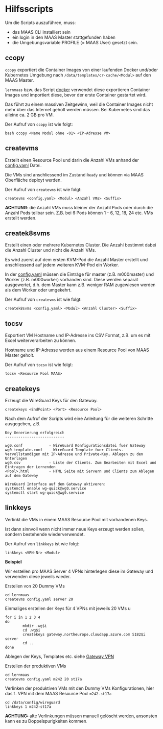 Hilfsscripts
============

Um die Scripts auszuführen, muss:
* das MAAS CLI installiert sein
* ein login in den MAAS Master stattgefunden haben
* die Umgebungsvariable PROFILE (= MAAS User) gesetzt sein.

ccopy
-----

`ccopy` exportiert die Container Images von einer laufenden Docker und/oder Kubernetes Umgebung nach `/data/templates/cr-cache/<Modul>` auf den MAAS Master.

`lernmaas` bzw. das Script [docker](../services/docker) verwendet diese exportieren Container Images und importiert diese, bevor der erste Container gestartet wird.

Das führt zu einem massiven Zeitgewinn, weil die Container Images nicht mehr über das Internet geholt werden müssen. Bei Kubernetes sind das alleine ca. 2 GB pro VM.

Der Aufruf von `ccopy` ist wie folgt:

    bash ccopy <Name Modul ohne -01> <IP-Adresse VM>

createvms
---------

Erstellt einen Resource Pool und darin die Anzahl VMs anhand der [config.yaml](../config.yaml) Datei.

Die VMs sind anschliessend im Zustand `Ready` und können via MAAS Oberfläche deployt werden.

Der Aufruf von `createvms` ist wie folgt:

    createvms <config.yaml> <Modul> <Anzahl VMs> <Suffix>
    
**ACHTUNG**: die Anzahl VMs muss kleiner der Anzahl Pods oder durch die Anzahl Pods teilbar sein. Z.B. bei 6 Pods können 1 - 6, 12, 18, 24 etc. VMs erstellt werden.    
    
createk8svms
------------

Erstellt einen oder mehrere Kubernetes Cluster. Die Anzahl bestimmt dabei die Anzahl Cluster und nicht die Anzahl VMs.

Es wird zuerst auf dem ersten KVM-Pod die Anzahl Master erstellt und anschliessend auf jedem weiteren KVM-Pod ein Worker. 

In der [config.yaml](../config.yaml) müssen die Einträge für master (z.B. m000master) und Worker (z.B. m000worker) vorhanden sind. Diese werden separat ausgewertet, d.h. dem Master kann z.B. weniger RAM zugewiesen werden als dem Worker oder umgekehrt.

Der Aufruf von `createvms` ist wie folgt:

    createk8svms <config.yaml> <Modul> <Anzahl Cluster> <Suffix>   

   
tocsv
--------

Exportiert VM Hostname und IP-Adresse ins CSV Format, z.B. um es mit Excel weiterverarbeiten zu können.

Hostname und IP-Adresse werden aus einem Resource Pool von MAAS Master geholt.

Der Aufruf von `tocsv` ist wie folgt:

    tocsv <Resource Pool MAAS>
    
createkeys
-----------

Erzeugt die WireGuard Keys für den Gateway.

    createkeys <EndPoint> <Port> <Resource Pool>  
    
Nach dem Aufruf der Scripts wird eine Anleitung für die weiteren Schritte ausgegeben, z.B. 

    Key Generierung erfolgreich
    ---------------------------
    
    wg0.conf            - WireGuard Konfigurationsdatei fuer Gateway
    wg0-template.conf   - WireGuard Template fuer Clients. Vervollstandigen mit IP-Adresse und Private-Key. Ablegen zu den Unterlagen
    wg0.csv             - Liste der Clients. Zum Bearbeiten mit Excel und Eintragen der Lernenden
    <Pool>.html         - HTML Seite mit Servern und Clients zum Ablegen auf dem Gateway
    
    WireGuard Interface auf dem Gateway aktiveren:
    systemctl enable wg-quick@wg0.service
    systemctl start wg-quick@wg0.service

linkkeys
--------

Verlinkt die VMs in einem MAAS Resource Pool mit vorhandenen Keys. 

Ist dann sinnvoll wenn nicht immer neue Keys erzeugt werden sollen, sondern bestehende wiederverwendet.

Der Aufruf von `linkkeys` ist wie folgt:

    linkkeys <VPN-Nr> <Modul> 

**Beispiel**

Wir erstellen pro MAAS Server 4 VPNs hinterlegen diese im Gateway und verwenden diese jeweils wieder.

Erstellen von 20 Dummy VMs 

    cd lernmaas
    createvms config.yaml server 20

Einmaliges erstellen der Keys für 4 VPNs mit jeweils 20 VMs u

    for i in 1 2 3 4
    do
            mkdir .wg$i
            cd .wg$i
            createkeys gateway.northeurope.cloudapp.azure.com 5182$i server
            cd ..
    done

Ablegen der Keys, Templates etc. siehe [Gateway VPN](https://github.com/mc-b/lernmaas/blob/master/doc/MAAS/Gateway.md#gateway-server---vpn)

Erstellen der produktiven VMs

    cd lernmaas
    createvms config.yaml m242 20 st17a
    
Verlinken der produktiven VMs mit den Dummy VMs Konfigurationen, hier das 1. VPN mit dem MAAS Resource Pool `m242-st17a`

    cd /data/config/wireguard
    linkkeys 1 m242-st17a


**ACHTUNG:** alte Verlinkungen müssen manuell gelöscht werden, ansonsten kann es zu Doppelspurigkeiten kommen.

    